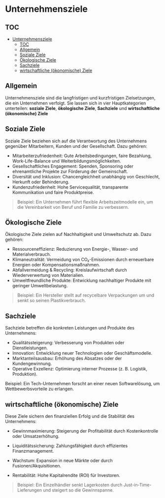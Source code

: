 # Unternehmensziele

## TOC
- [Unternehmensziele](#unternehmensziele)
  - [TOC](#toc)
  - [Allgemein](#allgemein)
  - [Soziale Ziele](#soziale-ziele)
  - [Ökologische Ziele](#ökologische-ziele)
  - [Sachziele](#sachziele)
  - [wirtschaftliche (ökonomische) Ziele](#wirtschaftliche-ökonomische-ziele)

## Allgemein
Unternehmensziele sind die langfristigen und kurzfristigen Zielsetzungen, die ein Unternehmen verfolgt. Sie lassen sich in vier Hauptkategorien unterteilen: **soziale Ziele**, **ökologische Ziele**, **Sachziele** und **wirtschaftliche (ökonomische) Ziele**

## Soziale Ziele
Soziale Ziele beziehen sich auf die Verantwortung des Unternehmens gegenüber Mitarbeitern, Kunden und der Gesellschaft. Dazu gehören:

- Mitarbeiterzufriedenheit: Gute Arbeitsbedingungen, faire Bezahlung, Work-Life-Balance und Weiterbildungsmöglichkeiten.
- Gesellschaftliches Engagement: Spenden, Sponsoring oder ehrenamtliche Projekte zur Förderung der Gemeinschaft.
- Diversität und Inklusion: Chancengleichheit unabhängig von Geschlecht, Herkunft oder Behinderung.
- Kundenzufriedenheit: Hohe Servicequalität, transparente Kommunikation und faire Produktpreise.

> Beispiel: Ein Unternehmen führt flexible Arbeitszeitmodelle ein, um die Vereinbarkeit von Beruf und Familie zu verbessern.

## Ökologische Ziele
Ökologische Ziele zielen auf Nachhaltigkeit und Umweltschutz ab. Dazu gehören:

- Ressourceneffizienz: Reduzierung von Energie-, Wasser- und Materialverbrauch.
- Klimaneutralität: Vermeidung von CO₂-Emissionen durch erneuerbare Energien oder Kompensationsmaßnahmen.
- Abfallvermeidung & Recycling: Kreislaufwirtschaft durch Wiederverwertung von Materialien.
- Umweltfreundliche Produkte: Entwicklung nachhaltiger Produkte mit geringer Umweltbelastung.

> Beispiel: Ein Hersteller stellt auf recycelbare Verpackungen um und senkt so seinen Plastikverbrauch.

## Sachziele
Sachziele betreffen die konkreten Leistungen und Produkte des Unternehmens:

- Qualitätssteigerung: Verbesserung von Produkten oder Dienstleistungen.
- Innovation: Entwicklung neuer Technologien oder Geschäftsmodelle.
- Marktanteilsausbau: Erhöhung des Absatzes oder der Kundengewinnung.
- Operative Exzellenz: Optimierung interner Prozesse (z. B. Logistik, Produktion).

Beispiel: Ein Tech-Unternehmen forscht an einer neuen Softwarelösung, um Wettbewerbsvorteile zu erlangen.

## wirtschaftliche (ökonomische) Ziele
Diese Ziele sichern den finanziellen Erfolg und die Stabilität des Unternehmens:

- Gewinnmaximierung: Steigerung der Profitabilität durch Kostenkontrolle oder Umsatzerhöhung.

- Liquiditätssicherung: Zahlungsfähigkeit durch effizientes Finanzmanagement.

- Wachstum: Expansion in neue Märkte oder durch Fusionen/Akquisitionen.

- Rentabilität: Hohe Kapitalrendite (ROI) für Investoren.

> Beispiel: Ein Einzelhändler senkt Lagerkosten durch Just-in-Time-Lieferungen und steigert so die Gewinnspanne.